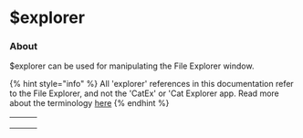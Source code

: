 # $explorer

### About

$explorer can be used for manipulating the File Explorer window.

{% hint style="info" %}
All 'explorer' references in this documentation refer to the File Explorer, and not the 'CatEx' or 'Cat Explorer app. Read more about the terminology [here](../../intro/terminology)
{% endhint %}

|   |   |   |
| - | - | - |
|   |   |   |
|   |   |   |
|   |   |   |
